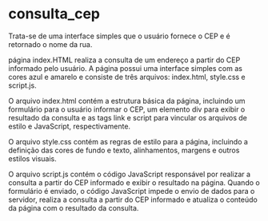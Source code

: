 # consulta_cep

Trata-se de uma interface simples que o usuário fornece o CEP e é retornado o nome da rua.

página index.HTML realiza a consulta de um endereço a partir do CEP informado pelo usuário. A página possui uma interface simples com as cores azul e amarelo e consiste de três arquivos: index.html, style.css e script.js.

O arquivo index.html contém a estrutura básica da página, incluindo um formulário para o usuário informar o CEP, um elemento div para exibir o resultado da consulta e as tags link e script para vincular os arquivos de estilo e JavaScript, respectivamente.

O arquivo style.css contém as regras de estilo para a página, incluindo a definição das cores de fundo e texto, alinhamentos, margens e outros estilos visuais.

O arquivo script.js contém o código JavaScript responsável por realizar a consulta a partir do CEP informado e exibir o resultado na página. Quando o formulário é enviado, o código JavaScript impede o envio de dados para o servidor, realiza a consulta a partir do CEP informado e atualiza o conteúdo da página com o resultado da consulta.



